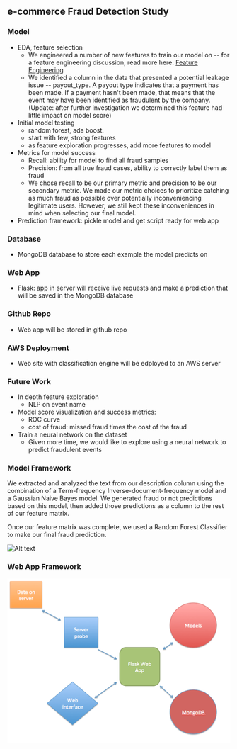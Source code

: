 ## e-commerce Fraud Detection Study

### Model
  * EDA, feature selection
      * We engineered a number of new features to train our model on -- for a feature engineering discussion, read more here: [Feature Engineering](/feature_engineering.md)
      * We identified a column in the data that presented a potential leakage issue -- payout_type.  A payout type indicates that a payment has been made.  If a payment hasn't been made, that means that the event may have been identified as fraudulent by the company.  (Update: after further investigation we determined this feature had little impact on model score)
  * Initial model testing
      * random forest, ada boost.
      * start with few, strong features
      * as feature exploration progresses, add more features to model
  * Metrics for model success
      * Recall: ability for model to find all fraud samples
      * Precision: from all true fraud cases, ability to correctly label them as fraud
      * We chose recall to be our primary metric and precision to be our secondary metric.  We made our metric choices to prioritize catching as much fraud as possible over potentially inconveniencing legitimate users.  However, we still kept these inconveniences in mind when selecting our final model.
  * Prediction framework: pickle model and get script ready for web app

### Database
  * MongoDB database to store each example the model predicts on

### Web App
  * Flask: app in server will receive live requests and make a prediction that will be saved in the MongoDB database

### Github Repo
  * Web app will be stored in github repo

### AWS Deployment
  * Web site with classification engine will be edployed to an AWS server

### Future Work
  * In depth feature exploration
      * NLP on event name
  * Model score visualization and success metrics:
      * ROC curve
      * cost of fraud: missed fraud times the cost of the fraud
  * Train a neural network on the dataset
      * Given more time, we would like to explore using a neural network to predict fraudulent events


### Model Framework
We extracted and analyzed the text from our description column using the combination of a Term-frequency Inverse-document-frequency model and a Gaussian Naive Bayes model.  We generated fraud or not predictions based on this model, then added those predictions as a column to the rest of our feature matrix.

Once our feature matrix was complete, we used a Random Forest Classifier to make our final fraud prediction.

![Alt text](https://github.com/jpcenteno80/fraud_detection/blob/master/images/flowchart.png)

### Web App Framework

![Alt text](/images/web_app_flow.png)
